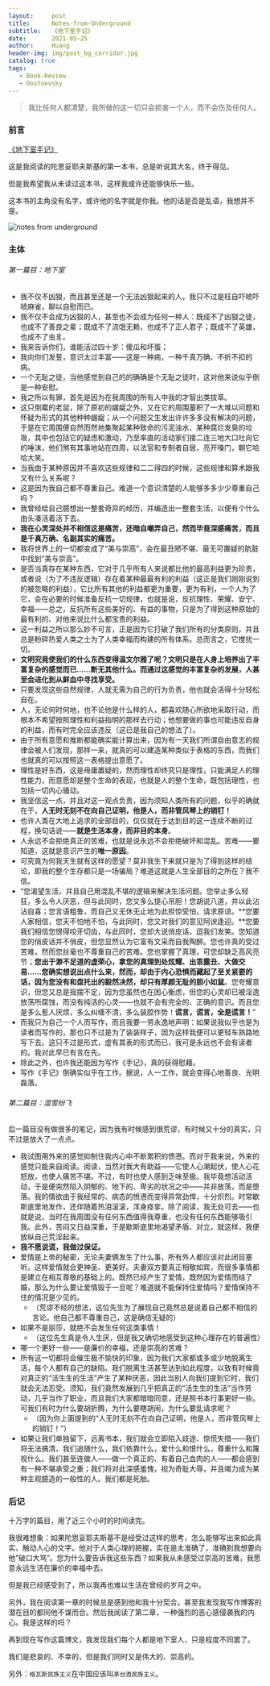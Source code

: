 ```yaml
---
layout:     post
title:      Notes-from-Underground
subtitle:   《地下室手记》
date:       2021-05-25
author:     Huang
header-img: img/post_bg_corridor.jpg
catalog: true
tags:
   - Book-Review
   - Dostoevsky
---
```


> 我比任何人都清楚，我所做的这一切只会损害一个人，而不会伤及任何人。

### 前言

[《地下室手记》](https://book.douban.com/subject/34990839/)

这是我阅读的陀思妥耶夫斯基的第一本书，总是听说其大名，终于得见。

但是我希望我从未读过这本书，这样我或许还能够快乐一些。

这本书的主角没有名字，或许他的名字就是你我。他的话是否是乱语，我想并不是。

![notes from underground](https://github.com/huang-feiyu/huang-feiyu.github.io/blob/master/img/post_bg_notes_from_underground.jpg?raw=true)

### 主体

###### 第一篇目：地下室

* 我不仅不凶狠，而且甚至还是一个无法凶狠起来的人，我只不过是枉自吓唬吓唬麻雀，聊以自慰而已。
* 我不仅不会成为凶狠的人，甚至也不会成为任何一种人：既成不了凶狠之徒，也成不了善良之辈；既成不了流氓无赖，也成不了正人君子；既成不了英雄，也成不了虫豸。
* 我来告诉你们，谁能活过四十岁：傻瓜和坏蛋；
* 我向你们发誓，意识太过丰富——这是一种病，一种千真万确、不折不扣的病。
* 一个无耻之徒，当他感觉到自己的的确确是个无耻之徒时，这对他来说似乎倒是一种安慰。
* 我之所以有罪，首先是因为在我周围的所有人中我的才智出类拔萃。
* 这只倒霉的老鼠，除了原初的龌龊之外，又在它的周围蓄积了一大堆以问题和怀疑为形式的其他种种龌龊；从一个问题又生发出许许多多没有解决的问题，于是在它周围便自然而然地集聚起某种致命的污泥浊水、某种腐烂发臭的垃圾，其中也包括它的疑虑和激动，乃至率直的活动家们接二连三地大口吐向它的唾沫，他们煞有其事地站在四周，以法官和专制者自居，亮开嗓门，朝它哈哈大笑。
* 当我由于某种原因并不喜欢这些规律和二二得四的时候，这些规律和算术跟我又有什么关系呢？
* 这是因为我自己都不尊重自己。难道一个意识清楚的人能够多多少少尊重自己吗？
* 我曾经给自己臆想出一整套奇异的经历，并编造出一整套生活，以便有个什么由头凑活着活下去。
* **我在心灵深处并不相信这是痛苦，还暗自嘲弄自己，然而毕竟深感痛苦，而且是千真万确、名副其实的痛苦。**
* 我将世界上的一切都变成了“美与崇高”，会在最丑陋不堪、最无可置疑的肮脏中找到“美与崇高”。
* 是否当真存在某种东西，它对于几乎所有人来说都比他的最高利益更为珍贵，或者说（为了不违反逻辑）存在着某种最最有利的利益（这正是我们刚刚说到的被忽略的利益），它比所有其他的利益都更为重要，更为有利，一个人为了它，会在必要的时候准备反抗一切规律，也就是说，反抗理性、荣耀、安宁、幸福——总之，反抗所有这些美好的、有益的事物，只是为了得到这种原始的最有利的、对他来说比什么都宝贵的利益。
* 这一利益之所以那么妙不可言，正是因为它打破了我们所有的分类原则，并且总是粉碎热爱人类之士为了人类幸福而构建的所有体系。总而言之，它搅扰一切。
* **文明究竟使我们的什么东西变得温文尔雅了呢？文明只是在人身上培养出了丰富复杂的感觉而已……断无其他什么。而通过这感觉的丰富复杂的发展，人甚至会进化到从鲜血中寻找享受。**
* 只要发现这些自然规律，人就无需为自己的行为负责，他也就会活得十分轻松自在。
* 人，无论何时何地，也不论他是什么样的人，都喜欢随心所欲地采取行动，而根本不希望按照理性和利益指明的那样去行动；他想要做的事也可能违反自身的利益，而有时完全应该违反（这已是我自己的想法了）。
* 由于所有意愿和推断都能确实能计算出来，因为有一天我们所谓自由意志的规律会被人们发现，那样一来，就真的可以建造某种类似于表格的东西，而我们也就真的可以按照这一表格提出意愿了。
* 理性是好东西，这是毋庸置疑的，然而理性却终究只是理性，只能满足人的理性能力，而意愿却是整个生命的表现，也就是人的整个生命，既包括理性，也包括一切内心骚动。
* 我坚信这一点，并且对这一观点负责，因为须知人类所有的问题，似乎的确就在于，**人无时无刻不在向自己证明，他是人，而非管风琴上的销钉！**
* 也许人类在大地上追求的全部目的，仅仅就在于达到目的这一连续不断的过程，换句话说——**就是生活本身，而非目的本身**。
* 人永远不会拒绝真正的苦难，也就是说永远不会拒绝破坏和混乱。苦难——要知道，这就是意识产生的**唯一原因**。
* 可究竟为何我天生就有这样的愿望？莫非我生下来就只是为了得到这样的结论，即我的整个生存都只是一场骗局？难道这就是人生全部目的之所在？我不信。
* “您渴望生活，并且自己用混乱不堪的逻辑来解决生活问题。您举止多么轻狂，多么令人厌恶，但与此同时，您又多么提心吊胆！您胡说八道，并以此沾沾自喜；您言语粗鲁，而自己又无休无止地为此担惊受怕，请求原谅。**您要人家相信，您天不怕地不怕，与此同时，您又对我们的意见阿谀逢迎。**您要我们相信您恨得咬牙切齿，与此同时，您却大说俏皮话，逗我们发笑。您知道您的俏皮话并不俏皮，但您显然认为它富有文采而自我陶醉。您也许真的受过苦难，然而您丝毫也不尊重自己的苦难。您也掌握了真理，可您却缺乏高风亮节；**您出于渺不足道的虚荣心，拿您的真理到处炫耀、出乖露丑、大做交易……您确实想说出点什么来，然而，却由于内心恐惧而藏起了至关紧要的话，因为您没有和盘托出的毅然决然，却只有厚颜无耻的胆小如鼠**。您夸耀意识，但您又总是摇摆不定，因为您虽然也在困心衡虑，但您的心灵却已被淫逸放荡所腐蚀，而没有纯洁的心灵——也就不会有完全的、正确的意识。而且您是多么惹人厌烦，多么纠缠不清，多么装腔作势！**谎言，谎言，全是谎言！**”
* 而我只为自己一个人而写作，而且我要一劳永逸地声明：如果说我似乎也是为读者而写作的，那也只不过是为了装装样子，因为这样我便可以更轻车熟路地写下去。这只不过是形式，虚有其表的形式而已，我可是永远也不会有读者的。我对此早已有言在先。
* 除此之外，也许我还能因为写作《手记》，真的获得慰藉。
* 写作《手记》倒确实似乎在工作。据说，人一工作，就会变得心地善良、光明磊落。

###### 第二篇目：湿雪纷飞

后一篇目没有做很多的笔记，因为我有时候感到很荒谬，有时候又十分的真实，只不过是放大了一点点。

* 我试图用外来的感觉抑制住我内心中不断累积的愤懑。而对于我来说，外来的感觉只能来自阅读。阅读，当然对我大有助益——它使人心潮起伏，使人心花怒放，也使人痛苦不堪。不过，有时也使人感到乏味至极。我毕竟想活动活动，于是便突然陷入阴郁的、地下的、卑劣的状况之中——并非放荡，而是堕落。我的情欲由于我经常的、病态的愤懑而变得异常劲悍，十分炽烈。时常歇斯底里地发作，还伴随着热泪滚滚，浑身痉挛。除了阅读，我无处可去——也就是说，当时在我周围没有任何东西值得我尊重，也没有任何东西能够吸引我。此外，苦闷又日益深重，于是歇斯底里地渴望矛盾、对立，就这样，我便放纵自己荒淫起来。
* **我不愿说谎，我做过保证。**
* 爱情是上帝的秘密，无论夫妻俩发生了什么事，所有外人都应该对此闭目塞听。这样爱情就会更神圣、更美好。夫妻双方要真正相敬如宾，而很多事情都是建立在相互尊敬的基础上的。既然已经产生了爱情，既然因为爱情而结了婚，那么为什么要让爱情毁于一旦呢？难道就不能保持住爱情吗？爱情保持不住的情况是少见的。
  * （荒谬不经的想法，这位先生为了展现自己竟然总是说着自己都不相信的言论。他自己都不尊重自己，这是确信无疑的）
* 如果不是丽莎，就绝不会发生任何这类事情！
  * （这位先生真是令人生厌，但是我又确切地感受到这种心理存在的普遍性）
* 哪一个更好一些——是廉价的幸福，还是崇高的苦难？
* 所有这一切都将会催生极不愉快的印象，因为我们大家都或多或少地脱离生活，每个人都有自己的缺陷。我们脱离生活甚至达到如此程度，以致有时候竟对真正的“活生生的生活”产生了某种厌恶，因此当别人向我们提到它时，我们就会无法忍受。须知，我们竟然发展到几乎把真正的“活生生的生活”当作劳动，几乎当作了职业，而且我们大家都暗暗同意，还是照书本行事更好一些。可我们有时为什么要胡折腾，为什么要瞎胡闹，为什么要乱请求呢？
  * （因为你上面提到的“人无时无刻不在向自己证明，他是人，而非管风琴上的销钉！”）
* 如果让我们单独留下，远离书本，我们就会立即陷入歧途、惊慌失措——我们将无法搞清，我们追随什么，我们依靠什么，爱什么和恨什么，尊重什么和蔑视什么。我们甚至连做人——做一个真正的、有着自己血肉的人——都会感到有一种不堪承受之重；我们将对此深感羞愧，视为奇耻大辱，并且竭力成为某种主观臆造的一般性的人。我们都是死胎。

### 后记

十万字的篇目，用了近三个小时的时间读完。

我很难想象：如果陀思妥耶夫斯基不是经受过这样的思考，怎么能够写出来如此真实、触动人心的文字。他对于人类心理的把握，实在是太准确了，准确到我想要向他“破口大骂”。您为什么要告诉我这些东西？如果我从未感受过崇高的苦难，我愿意永远生活在廉价的幸福中去。

但是我已经感受到了，所以我再也难以生活在曾经的岁月之中。

另外，我在阅读第一章的时候总是感到他和我十分契合。甚至我发现我写作博客的潜在目的都同他不谋而合。然后我阅读了第二章，一种强烈的恶心感侵袭我的内心。我是这样的吗？

再到现在写作这篇博文，我发现我们每个人都是地下室人，只是程度不同罢了。

我们是悲哀的、不幸的，但是我们同时又是伟大的、崇高的。

另外：`格瓦斯民族主义`在中国应该叫`茅台酒民族主义`。
